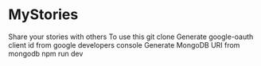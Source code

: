 # MyStories
Share your stories with others
To use this
git clone
Generate google-oauth client id from google developers console
Generate MongoDB URI from mongodb
npm run dev

